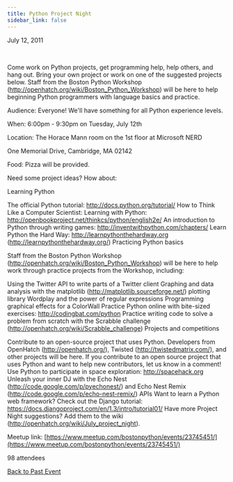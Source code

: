 ```yaml
---
title: Python Project Night
sidebar_link: false
---
```


July 12, 2011


   

Come work on Python projects, get programming help, help others, and hang out. Bring your own project or work on one of the suggested projects below. Staff from the Boston Python Workshop (http://openhatch.org/wiki/Boston_Python_Workshop) will be here to help beginning Python programmers with language basics and practice.

Audience: Everyone! We'll have something for all Python experience levels.

When: 6:00pm - 9:30pm on Tuesday, July 12th

Location: The Horace Mann room on the 1st floor at Microsoft NERD

One Memorial Drive, Cambridge, MA 02142

Food: Pizza will be provided.

Need some project ideas? How about:

Learning Python

The official Python tutorial: http://docs.python.org/tutorial/ How to Think Like a Computer Scientist: Learning with Python: http://openbookproject.net/thinkcs/python/english2e/ An introduction to Python through writing games: http://inventwithpython.com/chapters/ Learn Python the Hard Way: http://learnpythonthehardway.org (http://learnpythonthehardway.org/) Practicing Python basics

Staff from the Boston Python Workshop (http://openhatch.org/wiki/Boston_Python_Workshop) will be here to help work through practice projects from the Workshop, including:

Using the Twitter API to write parts of a Twitter client Graphing and data analysis with the matplotlib (http://matplotlib.sourceforge.net/) plotting library Wordplay and the power of regular expressions Programming graphical effects for a ColorWall Practice Python online with bite-sized exercises: http://codingbat.com/python Practice writing code to solve a problem from scratch with the Scrabble challenge (http://openhatch.org/wiki/Scrabble_challenge) Projects and competitions

Contribute to an open-source project that uses Python. Developers from OpenHatch (http://openhatch.org/), Twisted (http://twistedmatrix.com/), and other projects will be here. If you contribute to an open source project that uses Python and want to help new contributors, let us know in a comment! Use Python to participate in space exploration: http://spacehack.org Unleash your inner DJ with the Echo Nest (http://code.google.com/p/pyechonest/) and Echo Nest Remix (http://code.google.com/p/echo-nest-remix/) APIs Want to learn a Python web framework? Check out the Django tutorial: https://docs.djangoproject.com/en/1.3/intro/tutorial01/ Have more Project Night suggestions? Add them to the wiki (http://openhatch.org/wiki/July_project_night).


Meetup link: [https://www.meetup.com/bostonpython/events/23745451/](https://www.meetup.com/bostonpython/events/23745451/)

98 attendees

[Back to Past Event](past-events.md)
